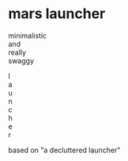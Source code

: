 # mars launcher

minimalistic  
and  
really  
swaggy  

l  
a  
u  
n  
c  
h  
e  
r  

based on "a decluttered launcher"
